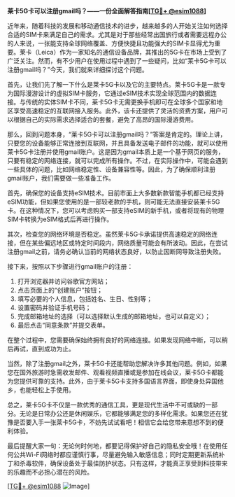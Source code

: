 **莱卡5G卡可以注册gmail吗？——一份全面解答指南[[TG💪+ @esim1088](https://t.me/s/esim1088)]**

近年来，随着科技的发展和移动通信技术的进步，越来越多的人开始关注如何选择合适的SIM卡来满足自己的需求。尤其是对于那些经常出国旅行或者需要远程办公的人来说，一张能支持全球网络覆盖、方便快捷且功能强大的SIM卡显得尤为重要。莱卡（Leica）作为一家知名的通信设备品牌，其推出的5G卡在市场上受到了广泛关注。然而，有不少用户在使用过程中遇到了一些疑问，比如“莱卡5G卡可以注册gmail吗？”今天，我们就来详细探讨这个问题。

首先，让我们先了解一下什么是莱卡5G卡以及它的主要特点。莱卡5G卡是一款专为国际漫游设计的虚拟SIM卡服务，它通过eSIM技术实现全球范围内的数据连接。与传统的实体SIM卡不同，莱卡5G卡无需更换手机即可在全球多个国家和地区享受高速稳定的互联网接入服务。此外，该卡还提供了灵活的资费方案，用户可以根据自己的实际需求选择适合的套餐，避免了高昂的国际漫游费用。

那么，回到问题本身，“莱卡5G卡可以注册gmail吗？”答案是肯定的。理论上讲，只要您的设备能够正常连接到互联网，并且具备发送电子邮件的功能，就可以使用莱卡5G卡注册并使用gmail账户。这是因为gmail本质上是一个基于网页的服务，只要有稳定的网络连接，就可以完成所有操作。不过，在实际操作中，可能会遇到一些具体的问题，比如网络稳定性、设备兼容性等。因此，为了确保顺利注册gmail账户，我们需要做一些准备工作。

首先，确保您的设备支持eSIM技术。目前市面上大多数新款智能手机都已经支持eSIM功能，但如果您使用的是一部较老款的手机，则可能无法直接安装莱卡5G卡。在这种情况下，您可以考虑购买一部支持eSIM的新手机，或者将现有的物理SIM卡转换为eSIM格式后再进行操作。

其次，检查您的网络环境是否稳定。虽然莱卡5G卡承诺提供高速稳定的网络连接，但在某些偏远地区或特定时间段内，网络质量可能会有所波动。因此，在尝试注册gmail之前，请务必确认当前的网络状态良好，以防止因断网导致注册失败。

接下来，按照以下步骤进行gmail账户的注册：

1. 打开浏览器并访问谷歌官方网站；
2. 点击页面上的“创建账户”按钮；
3. 填写必要的个人信息，包括姓名、生日、性别等；
4. 设置密码并验证手机号码；
5. 完成邮箱地址的选择（可以选择默认生成的邮箱地址，也可以自定义）；
6. 最后点击“同意条款”并提交表单。

在整个过程中，您需要确保始终拥有良好的网络连接。如果发现网络中断，可以稍后再试，直到成功为止。

当然，除了注册gmail之外，莱卡5G卡还能帮助您解决许多其他问题。例如，如果您在国外旅游时急需收发邮件、观看视频直播或是参加在线会议，莱卡5G卡都能为您提供可靠的支持。此外，由于莱卡5G卡支持多国语言界面，即使身处异国他乡，也能轻松上手使用。

总之，莱卡5G卡不仅是一款优秀的通信工具，更是现代生活中不可或缺的一部分。无论是日常办公还是休闲娱乐，它都能够满足您的多样化需求。如果您还在犹豫是否要入手一张莱卡5G卡，不妨先试试看吧！相信它会给您带来意想不到的便利体验。

最后提醒大家一句：无论何时何地，都要记得保护好自己的隐私安全哦！在使用任何公共Wi-Fi网络时都应谨慎行事，尽量避免输入敏感信息；同时定期更新系统补丁和杀毒软件，确保设备处于最佳防护状态。只有这样，才能真正享受到科技带来的乐趣而不必担心潜在的风险。

[[TG💪+ @esim1088](https://t.me/s/esim1088) ![Image](https://i.postimg.cc/4NQfJmqS/Snipaste-2025-05-13-00-14-12.png)]